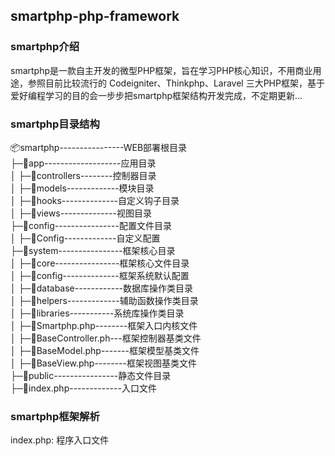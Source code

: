 ## smartphp-php-framework

### smartphp介绍
smartphp是一款自主开发的微型PHP框架，旨在学习PHP核心知识，不用商业用途，参照目前比较流行的 Codeigniter、Thinkphp、Laravel 三大PHP框架，基于爱好编程学习的目的会一步步把smartphp框架结构开发完成，不定期更新...

### smartphp目录结构
📦smartphp----------------WEB部署根目录<br />
├─📂app-------------------应用目录<br />
│  ├─📂controllers--------控制器目录<br />
│  ├─📂models-------------模块目录<br />
│  ├─📂hooks--------------自定义钩子目录<br />
│  ├─📂views--------------视图目录<br />
├─📂config----------------配置文件目录<br />
│  ├─📜Config-------------自定义配置<br />
├─📂system----------------框架核心目录<br />
│ ├─📂core----------------框架核心文件目录<br />
│ ├─📂config--------------框架系统默认配置<br />
│ ├─📂database------------数据库操作类目录<br />
│ ├─📂helpers-------------辅助函数操作类目录<br />
│ ├─📂libraries-----------系统库操作类目录<br />
│ ├─📜Smartphp.php--------框架入口内核文件<br />
│ ├─📜BaseController.ph---框架控制器基类文件<br />
│ ├─📜BaseModel.php-------框架模型基类文件<br />
│ ├─📜BaseView.php--------框架视图基类文件<br />
├─📂public----------------静态文件目录<br />
├─📜index.php-------------入口文件<br />

### smartphp框架解析
index.php: 程序入口文件